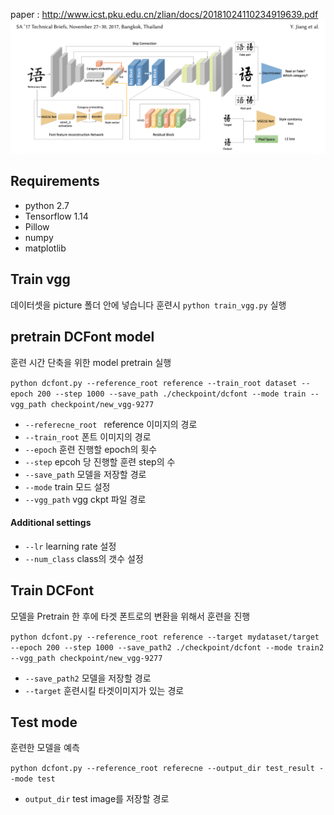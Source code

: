 paper : http://www.icst.pku.edu.cn/zlian/docs/20181024110234919639.pdf
![Alt Text](model.bmp)
## Requirements 
- python 2.7
- Tensorflow 1.14
- Pillow
- numpy
- matplotlib

## Train vgg
데이터셋을 picture 폴더 안에 넣습니다
훈련시 `python train_vgg.py` 실행


## pretrain DCFont model
훈련 시간 단축을 위한 model pretrain 실행

`python dcfont.py --reference_root reference --train_root dataset --epoch 200 --step 1000 --save_path ./checkpoint/dcfont --mode train --vgg_path checkpoint/new_vgg-9277`
- `--referecne_root ` reference 이미지의 경로
- `--train_root` 폰트 이미지의 경로
- `--epoch` 훈련 진행할 epoch의 횟수 
- `--step` epcoh 당 진행할 훈련 step의 수
- `--save_path` 모델을 저장할 경로
- `--mode` train 모드 설정
- `--vgg_path` vgg ckpt 파일 경로

#### Additional settings 
- `--lr` learning rate 설정
- `--num_class` class의 갯수 설정

## Train DCFont 
모델을 Pretrain 한 후에 타겟 폰트로의 변환을 위해서 훈련을 진행

`python dcfont.py --reference_root reference --target mydataset/target --epoch 200 --step 1000 --save_path2 ./checkpoint/dcfont --mode train2 --vgg_path checkpoint/new_vgg-9277`

- `--save_path2` 모델을 저장할 경로
- `--target` 훈련시킬 타겟이미지가 있는 경로

## Test mode
훈련한 모델을 예측

`python dcfont.py --reference_root referecne --output_dir test_result --mode test `

- `output_dir` test image를 저장할 경로




